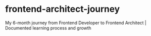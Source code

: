 # frontend-architect-journey
My 6-month journey from Frontend Developer to Frontend Architect | Documented learning process and growth
